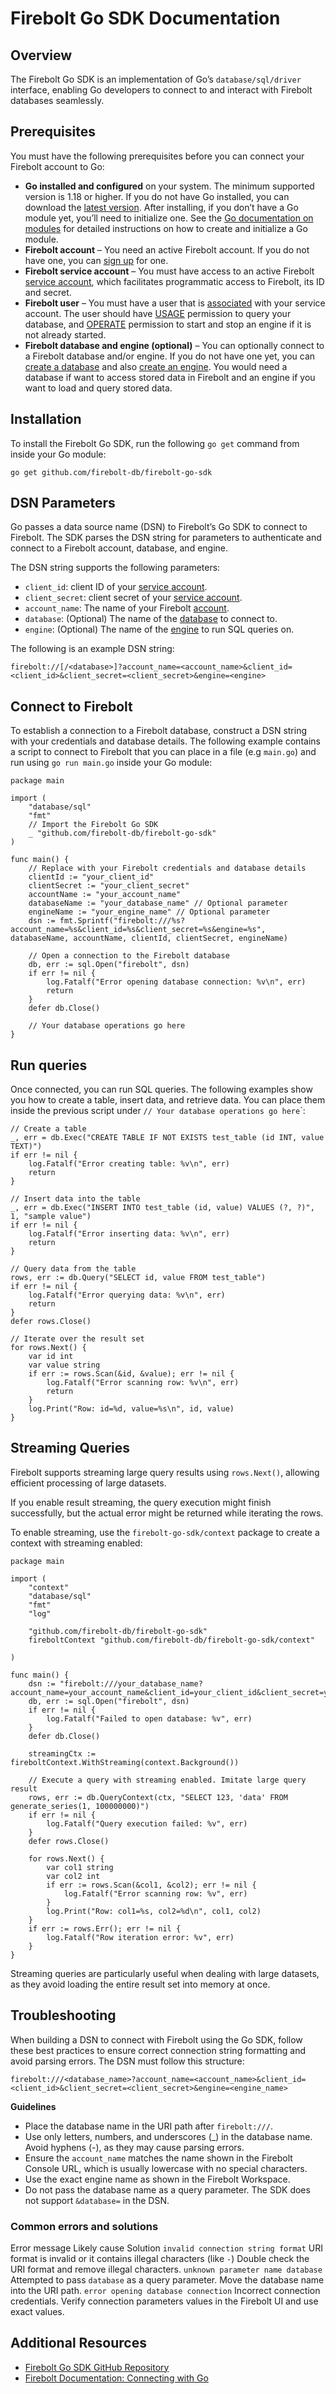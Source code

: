 # [](#firebolt-go-sdk-documentation)Firebolt Go SDK Documentation

## [](#overview)Overview

The Firebolt Go SDK is an implementation of Go’s `database/sql/driver` interface, enabling Go developers to connect to and interact with Firebolt databases seamlessly.

## [](#prerequisites)Prerequisites

You must have the following prerequisites before you can connect your Firebolt account to Go:

- **Go installed and configured** on your system. The minimum supported version is 1.18 or higher. If you do not have Go installed, you can download the [latest version](https://go.dev/dl/). After installing, if you don’t have a Go module yet, you’ll need to initialize one. See the [Go documentation on modules](https://go.dev/doc/tutorial/create-module) for detailed instructions on how to create and initialize a Go module.
- **Firebolt account** – You need an active Firebolt account. If you do not have one, you can [sign up](https://go.firebolt.io/signup) for one.
- **Firebolt service account** – You must have access to an active Firebolt [service account](/Guides/managing-your-organization/service-accounts.html), which facilitates programmatic access to Firebolt, its ID and secret.
- **Firebolt user** – You must have a user that is [associated](/Guides/managing-your-organization/service-accounts.html#create-a-user) with your service account. The user should have [USAGE](/Overview/Security/Role-Based%20Access%20Control/database-permissions/) permission to query your database, and [OPERATE](/Overview/Security/Role-Based%20Access%20Control/engine-permissions.html) permission to start and stop an engine if it is not already started.
- **Firebolt database and engine (optional)** – You can optionally connect to a Firebolt database and/or engine. If you do not have one yet, you can [create a database](/Guides/getting-started/get-started-sql.html#create-a-database) and also [create an engine](/Guides/getting-started/get-started-sql.html#create-an-engine). You would need a database if want to access stored data in Firebolt and an engine if you want to load and query stored data.

## [](#installation)Installation

To install the Firebolt Go SDK, run the following `go get` command from inside your Go module:

```
go get github.com/firebolt-db/firebolt-go-sdk
```

## [](#dsn-parameters)DSN Parameters

Go passes a data source name (DSN) to Firebolt’s Go SDK to connect to Firebolt. The SDK parses the DSN string for parameters to authenticate and connect to a Firebolt account, database, and engine.

The DSN string supports the following parameters:

- `client_id`: client ID of your [service account](/Guides/managing-your-organization/service-accounts.html).
- `client_secret`: client secret of your [service account](/Guides/managing-your-organization/service-accounts.html).
- `account_name`: The name of your Firebolt [account](/Guides/managing-your-organization/managing-accounts.html).
- `database`: (Optional) The name of the [database](/Overview/Security/Role-Based%20Access%20Control/database-permissions/) to connect to.
- `engine`: (Optional) The name of the [engine](/Overview/Security/Role-Based%20Access%20Control/engine-permissions.html) to run SQL queries on.

The following is an example DSN string:

```
firebolt://[/<database>]?account_name=<account_name>&client_id=<client_id>&client_secret=<client_secret>&engine=<engine>
```

## [](#connect-to-firebolt)Connect to Firebolt

To establish a connection to a Firebolt database, construct a DSN string with your credentials and database details. The following example contains a script to connect to Firebolt that you can place in a file (e.g `main.go`) and run using `go run main.go` inside your Go module:

```
package main

import (
    "database/sql"
    "fmt"
    // Import the Firebolt Go SDK
    _ "github.com/firebolt-db/firebolt-go-sdk"
)

func main() {
    // Replace with your Firebolt credentials and database details
    clientId := "your_client_id"
    clientSecret := "your_client_secret"
    accountName := "your_account_name"
    databaseName := "your_database_name" // Optional parameter
    engineName := "your_engine_name" // Optional parameter
    dsn := fmt.Sprintf("firebolt:///%s?account_name=%s&client_id=%s&client_secret=%s&engine=%s", databaseName, accountName, clientId, clientSecret, engineName)

    // Open a connection to the Firebolt database
    db, err := sql.Open("firebolt", dsn)
    if err != nil {
        log.Fatalf("Error opening database connection: %v\n", err)
        return
    }
    defer db.Close()

    // Your database operations go here
}
```

## [](#run-queries)Run queries

Once connected, you can run SQL queries. The following examples show you how to create a table, insert data, and retrieve data. You can place them inside the previous script under `// Your database operations go here`\`:

```
// Create a table
_, err = db.Exec("CREATE TABLE IF NOT EXISTS test_table (id INT, value TEXT)")
if err != nil {
    log.Fatalf("Error creating table: %v\n", err)
    return
}

// Insert data into the table
_, err = db.Exec("INSERT INTO test_table (id, value) VALUES (?, ?)", 1, "sample value")
if err != nil {
    log.Fatalf("Error inserting data: %v\n", err)
    return
}

// Query data from the table
rows, err := db.Query("SELECT id, value FROM test_table")
if err != nil {
    log.Fatalf("Error querying data: %v\n", err)
    return
}
defer rows.Close()

// Iterate over the result set
for rows.Next() {
    var id int
    var value string
    if err := rows.Scan(&id, &value); err != nil {
        log.Fatalf("Error scanning row: %v\n", err)
        return
    }
    log.Print("Row: id=%d, value=%s\n", id, value)
}
```

## [](#streaming-queries)Streaming Queries

Firebolt supports streaming large query results using `rows.Next()`, allowing efficient processing of large datasets.

If you enable result streaming, the query execution might finish successfully, but the actual error might be returned while iterating the rows.

To enable streaming, use the `firebolt-go-sdk/context` package to create a context with streaming enabled:

```
package main

import (
    "context"
    "database/sql"
    "fmt"
    "log"
    
    "github.com/firebolt-db/firebolt-go-sdk"
    fireboltContext "github.com/firebolt-db/firebolt-go-sdk/context"
    
)

func main() {
    dsn := "firebolt:///your_database_name?account_name=your_account_name&client_id=your_client_id&client_secret=your_client_secret"
    db, err := sql.Open("firebolt", dsn)
    if err != nil {
        log.Fatalf("Failed to open database: %v", err)
    }
    defer db.Close()
    
    streamingCtx := fireboltContext.WithStreaming(context.Background())
    
    // Execute a query with streaming enabled. Imitate large query result
    rows, err := db.QueryContext(ctx, "SELECT 123, 'data' FROM generate_series(1, 100000000)")
    if err != nil {
        log.Fatalf("Query execution failed: %v", err)
    }
    defer rows.Close()

    for rows.Next() {
        var col1 string
        var col2 int
        if err := rows.Scan(&col1, &col2); err != nil {
            log.Fatalf("Error scanning row: %v", err)
        }
        log.Print("Row: col1=%s, col2=%d\n", col1, col2)
    }
    if err := rows.Err(); err != nil {
        log.Fatalf("Row iteration error: %v", err)
    }
}
```

Streaming queries are particularly useful when dealing with large datasets, as they avoid loading the entire result set into memory at once.

## [](#troubleshooting)Troubleshooting

When building a DSN to connect with Firebolt using the Go SDK, follow these best practices to ensure correct connection string formatting and avoid parsing errors. The DSN must follow this structure:

```
firebolt:///<database_name>?account_name=<account_name>&client_id=<client_id>&client_secret=<client_secret>&engine=<engine_name>
```

**Guidelines**

- Place the database name in the URI path after `firebolt:///`.
- Use only letters, numbers, and underscores (\_) in the database name. Avoid hyphens (-), as they may cause parsing errors.
- Ensure the `account_name` matches the name shown in the Firebolt Console URL, which is usually lowercase with no special characters.
- Use the exact engine name as shown in the Firebolt Workspace.
- Do not pass the database name as a query parameter. The SDK does not support `&database=` in the DSN.

### [](#common-errors-and-solutions)Common errors and solutions

Error message Likely cause Solution `invalid connection string format` URI format is invalid or it contains illegal characters (like `-`) Double check the URI format and remove illegal characters. `unknown parameter name database` Attempted to pass `database` as a query parameter. Move the database name into the URI path. `error opening database connection` Incorrect connection credentials. Verify connection parameters values in the Firebolt UI and use exact values.

## [](#additional-resources)Additional Resources

- [Firebolt Go SDK GitHub Repository](https://github.com/firebolt-db/firebolt-go-sdk)
- [Firebolt Documentation: Connecting with Go](/Guides/developing-with-firebolt/connecting-with-go.html)